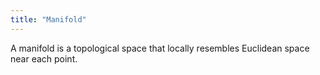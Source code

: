 ```yaml
---
title: "Manifold"
---
```

A manifold is a topological space that locally resembles Euclidean space near each point.